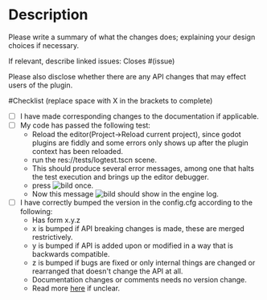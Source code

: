 # Description

Please write a summary of what the changes does; explaining your design choices if necessary.

If relevant, describe linked issues:
Closes #(issue)

Please also disclose whether there are any API changes that may effect users of the plugin.

<!-- For drafts, fill this in as you go; if you are done, make sure these are all done -->
#Checklist (replace space with X in the brackets to complete)

- [ ] I have made corresponding changes to the documentation if applicable.
- [ ] My code has passed the following test:
  - Reload the editor(Project->Reload current project), since godot plugins are fiddly and some errors only shows up after the plugin context has been reloaded.
  - run the res://tests/logtest.tscn scene.
  - This should produce several error messages, among one that halts the test execution and brings up the editor debugger.
  - press ![bild](https://github.com/albinaask/Log/assets/11806563/4e4b3d51-793f-496e-8193-c96b5884f1cc) once.
  - Now this message ![bild](https://github.com/albinaask/Log/assets/11806563/c3102b55-21b3-438e-a420-56971ad98d39) should show in the engine log.
- [ ] I have correctly bumped the version in the config.cfg according to the following:
  - Has form x.y.z
  - x is bumped if API breaking changes is made, these are merged restrictively.
  - y is bumped if API is added upon or modified in a way that is backwards compatible.
  - z is bumped if bugs are fixed or only internal things are changed or rearranged that doesn't change the API at all.
  - Documentation changes or comments needs no version change.
  - Read more [here](https://semver.org/) if unclear.
     
<!-- Thanks to: https://github.com/Team-EnderIO/EnderIO/blob/dev/1.20.1/.github/pull_request_template.md?plain=1 for the building blocks of this template -->
